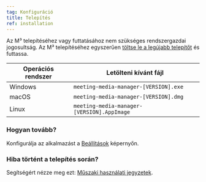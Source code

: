 ```yaml
---
tag: Konfiguráció
title: Telepítés
ref: installation
---
```


Az M³ telepítéséhez vagy futtatásához nem szükséges rendszergazdai jogosultság. Az M³ telepítéséhez egyszerűen [töltse le a legújabb telepítőt]({{site.github}}/releases/latest) és futtassa.

| Operációs rendszer | Letölteni kívánt fájl |
| --- | --- |
| Windows | `meeting-media-manager-[VERSION].exe` |
| macOS | `meeting-media-manager-[VERSION].dmg` |
| Linux | `meeting-media-manager-[VERSION].AppImage` |

### Hogyan tovább?

Konfigurálja az alkalmazást a [Beállítások]({{page.lang}}/#configuration) képernyőn.

### Hiba történt a telepítés során?

Segítségért nézze meg ezt: [Műszaki használati jegyzetek]({{page.lang}}/#usage-notes).
